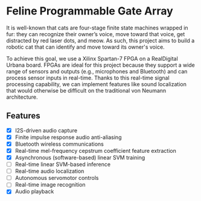 # Feline Programmable Gate Array

It is well-known that cats are four-stage finite state machines wrapped in fur: they can recognize their owner’s voice, move toward that voice, get distracted by red laser dots, and meow. As such, this project aims to build a robotic cat that can identify and move toward its owner's voice.

To achieve this goal, we use a Xilinx Spartan-7 FPGA on a RealDigital Urbana board. FPGAs are ideal for this project because they support a wide range of sensors and outputs (e.g., microphones and Bluetooth) and can process sensor inputs in real-time. Thanks to this real-time signal processing capability, we can implement features like sound localization that would otherwise be difficult on the traditional von Neumann architecture.

## Features

- [x] I2S-driven audio capture
- [x] Finite impulse response audio anti-aliasing
- [x] Bluetooth wireless communications
- [x] Real-time mel-frequency cepstrum coefficient feature extraction
- [x] Asynchronous (software-based) linear SVM training
- [ ] Real-time linear SVM-based inference
- [ ] Real-time audio localization
- [ ] Autonomous servomotor controls
- [ ] Real-time image recognition
- [x] Audio playback
